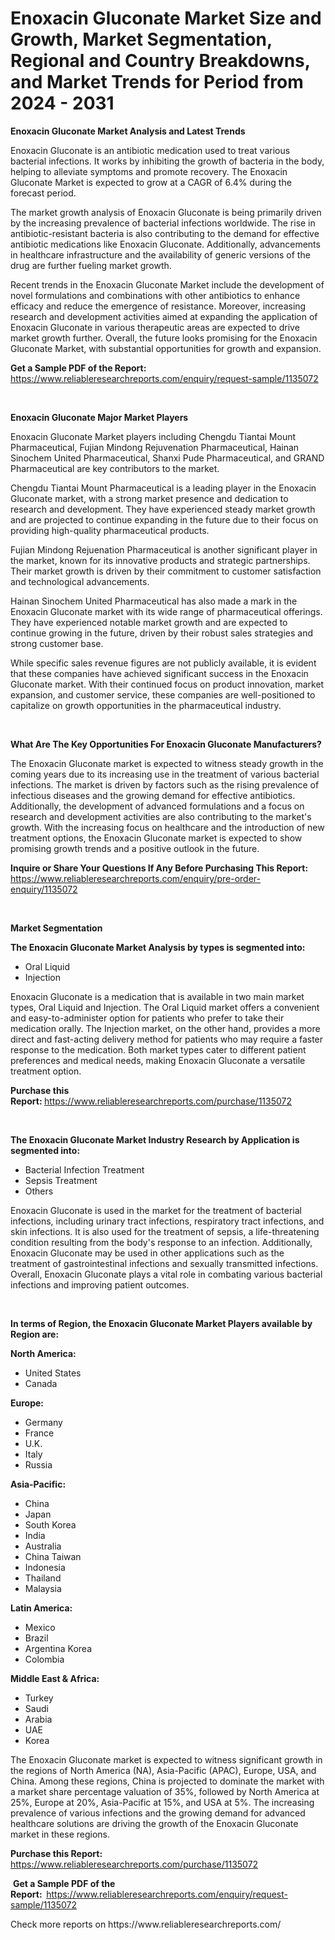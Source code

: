 <p><h1>Enoxacin Gluconate Market Size and Growth, Market Segmentation, Regional and Country Breakdowns, and Market Trends for Period from 2024 -  2031</h1></p><p><strong>Enoxacin Gluconate Market Analysis and Latest Trends</strong></p>
<p><p>Enoxacin Gluconate is an antibiotic medication used to treat various bacterial infections. It works by inhibiting the growth of bacteria in the body, helping to alleviate symptoms and promote recovery. The Enoxacin Gluconate Market is expected to grow at a CAGR of 6.4% during the forecast period. </p><p>The market growth analysis of Enoxacin Gluconate is being primarily driven by the increasing prevalence of bacterial infections worldwide. The rise in antibiotic-resistant bacteria is also contributing to the demand for effective antibiotic medications like Enoxacin Gluconate. Additionally, advancements in healthcare infrastructure and the availability of generic versions of the drug are further fueling market growth.</p><p>Recent trends in the Enoxacin Gluconate Market include the development of novel formulations and combinations with other antibiotics to enhance efficacy and reduce the emergence of resistance. Moreover, increasing research and development activities aimed at expanding the application of Enoxacin Gluconate in various therapeutic areas are expected to drive market growth further. Overall, the future looks promising for the Enoxacin Gluconate Market, with substantial opportunities for growth and expansion.</p></p>
<p><strong>Get a Sample PDF of the Report:&nbsp;</strong> <a href="https://www.reliableresearchreports.com/enquiry/request-sample/1135072">https://www.reliableresearchreports.com/enquiry/request-sample/1135072</a></p>
<p>&nbsp;</p>
<p><strong>Enoxacin Gluconate Major Market Players</strong></p>
<p><p>Enoxacin Gluconate Market players including Chengdu Tiantai Mount Pharmaceutical, Fujian Mindong Rejuvenation Pharmaceutical, Hainan Sinochem United Pharmaceutical, Shanxi Pude Pharmaceutical, and GRAND Pharmaceutical are key contributors to the market.</p><p>Chengdu Tiantai Mount Pharmaceutical is a leading player in the Enoxacin Gluconate market, with a strong market presence and dedication to research and development. They have experienced steady market growth and are projected to continue expanding in the future due to their focus on providing high-quality pharmaceutical products.</p><p>Fujian Mindong Rejuenation Pharmaceutical is another significant player in the market, known for its innovative products and strategic partnerships. Their market growth is driven by their commitment to customer satisfaction and technological advancements.</p><p>Hainan Sinochem United Pharmaceutical has also made a mark in the Enoxacin Gluconate market with its wide range of pharmaceutical offerings. They have experienced notable market growth and are expected to continue growing in the future, driven by their robust sales strategies and strong customer base.</p><p>While specific sales revenue figures are not publicly available, it is evident that these companies have achieved significant success in the Enoxacin Gluconate market. With their continued focus on product innovation, market expansion, and customer service, these companies are well-positioned to capitalize on growth opportunities in the pharmaceutical industry.</p></p>
<p>&nbsp;</p>
<p><strong>What Are The Key Opportunities For Enoxacin Gluconate Manufacturers?</strong></p>
<p><p>The Enoxacin Gluconate market is expected to witness steady growth in the coming years due to its increasing use in the treatment of various bacterial infections. The market is driven by factors such as the rising prevalence of infectious diseases and the growing demand for effective antibiotics. Additionally, the development of advanced formulations and a focus on research and development activities are also contributing to the market's growth. With the increasing focus on healthcare and the introduction of new treatment options, the Enoxacin Gluconate market is expected to show promising growth trends and a positive outlook in the future.</p></p>
<p><strong>Inquire or Share Your Questions If Any Before Purchasing This Report:</strong> <a href="https://www.reliableresearchreports.com/enquiry/pre-order-enquiry/1135072">https://www.reliableresearchreports.com/enquiry/pre-order-enquiry/1135072</a></p>
<p>&nbsp;</p>
<p><strong>Market Segmentation</strong></p>
<p><strong>The Enoxacin Gluconate Market Analysis by types is segmented into:</strong></p>
<p><ul><li>Oral Liquid</li><li>Injection</li></ul></p>
<p><p>Enoxacin Gluconate is a medication that is available in two main market types, Oral Liquid and Injection. The Oral Liquid market offers a convenient and easy-to-administer option for patients who prefer to take their medication orally. The Injection market, on the other hand, provides a more direct and fast-acting delivery method for patients who may require a faster response to the medication. Both market types cater to different patient preferences and medical needs, making Enoxacin Gluconate a versatile treatment option.</p></p>
<p><strong>Purchase this Report:&nbsp;</strong><a href="https://www.reliableresearchreports.com/purchase/1135072">https://www.reliableresearchreports.com/purchase/1135072</a></p>
<p>&nbsp;</p>
<p><strong>The Enoxacin Gluconate Market Industry Research by Application is segmented into:</strong></p>
<p><ul><li>Bacterial Infection Treatment</li><li>Sepsis Treatment</li><li>Others</li></ul></p>
<p><p>Enoxacin Gluconate is used in the market for the treatment of bacterial infections, including urinary tract infections, respiratory tract infections, and skin infections. It is also used for the treatment of sepsis, a life-threatening condition resulting from the body's response to an infection. Additionally, Enoxacin Gluconate may be used in other applications such as the treatment of gastrointestinal infections and sexually transmitted infections. Overall, Enoxacin Gluconate plays a vital role in combating various bacterial infections and improving patient outcomes.</p></p>
<p>&nbsp;</p>
<p><strong>In terms of Region, the Enoxacin Gluconate Market Players available by Region are:</strong></p>
<p>
    <p> <strong> North America: </strong>
        <ul>
            <li>United States</li>
            <li>Canada</li>
        </ul>
        </p> 
    <p> <strong> Europe: </strong>
        <ul>
            <li>Germany</li>
            <li>France</li>
            <li>U.K.</li>
            <li>Italy</li>
            <li>Russia</li>
        </ul>
        </p> 
    <p> <strong> Asia-Pacific: </strong>
        <ul>
            <li>China</li>
            <li>Japan</li>
            <li>South Korea</li>
            <li>India</li>
            <li>Australia</li>
            <li>China Taiwan</li>
            <li>Indonesia</li>
            <li>Thailand</li>
            <li>Malaysia</li>
        </ul>
        </p> 
    <p> <strong> Latin America: </strong>
        <ul>
            <li>Mexico</li>
            <li>Brazil</li>
            <li>Argentina Korea</li>
            <li>Colombia</li>
        </ul>
        </p> 
    <p> <strong> Middle East & Africa: </strong>
        <ul>
            <li>Turkey</li>
            <li>Saudi</li>
            <li>Arabia</li>
            <li>UAE</li>
            <li>Korea</li>
        </ul>
    </p>
    </p>
<p><p>The Enoxacin Gluconate market is expected to witness significant growth in the regions of North America (NA), Asia-Pacific (APAC), Europe, USA, and China. Among these regions, China is projected to dominate the market with a market share percentage valuation of 35%, followed by North America at 25%, Europe at 20%, Asia-Pacific at 15%, and USA at 5%. The increasing prevalence of various infections and the growing demand for advanced healthcare solutions are driving the growth of the Enoxacin Gluconate market in these regions.</p></p>
<p><strong>Purchase this Report: </strong><a href="https://www.reliableresearchreports.com/purchase/1135072">https://www.reliableresearchreports.com/purchase/1135072</a></p>
<p>&nbsp;<strong>Get a Sample PDF of the Report:&nbsp;&nbsp;</strong><a href="https://www.reliableresearchreports.com/enquiry/request-sample/1135072">https://www.reliableresearchreports.com/enquiry/request-sample/1135072</a></p>
<p><strong></strong></p>
<p>Check more reports on https://www.reliableresearchreports.com/</p>
